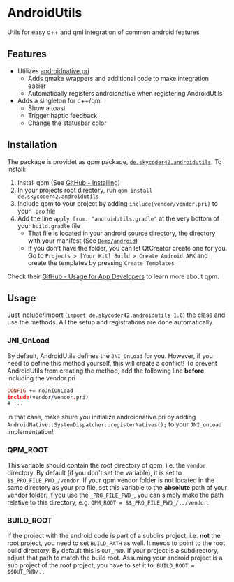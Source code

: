 # AndroidUtils
Utils for easy c++ and qml integration of common android features

## Features
- Utilizes [androidnative.pri](https://github.com/benlau/androidnative.pri)
	- Adds qmake wrappers and additional code to make integration easier
	- Automatically registers androidnative when registering AndroidUtils
- Adds a singleton for c++/qml
	- Show a toast
	- Trigger haptic feedback
	- Change the statusbar color

## Installation
The package is providet as qpm package, [`de.skycoder42.androidutils`](https://www.qpm.io/packages/de.skycoder42.androidutils/index.html). To install:

1. Install qpm (See [GitHub - Installing](https://github.com/Cutehacks/qpm/blob/master/README.md#installing))
2. In your projects root directory, run `qpm install de.skycoder42.androidutils`
3. Include qpm to your project by adding `include(vendor/vendor.pri)` to your `.pro` file
4. Add the line `apply from: "androidutils.gradle"` at the very bottom of your `build.gradle` file
	- That file is located in your android source directory, the directory with your manifest (See [`Demo/android`](Demo/android))
	- If you don't have the folder, you can let QtCreator create one for you. Go to `Projects > [Your Kit] Build > Create Android APK` and create the templates by pressing `Create Templates`

Check their [GitHub - Usage for App Developers](https://github.com/Cutehacks/qpm/blob/master/README.md#usage-for-app-developers) to learn more about qpm.

## Usage
Just include/import (`import de.skycoder42.androidutils 1.0`) the class and use the methods. All the setup and registrations are done automatically.

### JNI_OnLoad
By default, AndroidUtils defines the `JNI_OnLoad` for you. However, if you need to define this method yourself, this will create a conflict! To prevent AndroidUtils from creating the method, add the following line **before** including the vendor.pri

```pro
CONFIG += noJniOnLoad
include(vendor/vendor.pri)
# ...
```

In that case, make shure you initialize androidnative.pri by adding `AndroidNative::SystemDispatcher::registerNatives();` to your `JNI_onLoad` implementation!

### QPM_ROOT
This variable should contain the root directory of qpm, i.e. the `vendor` directory. By default (if you don't set the variable), it is set to `$$_PRO_FILE_PWD_/vendor`. If your qpm vendor folder is not located in the same directory as your pro file, set this variable to the **absolute** path of your vendor folder. If you use the `_PRO_FILE_PWD_`, you can simply make the path relative to this directory, e.g. `QPM_ROOT = $$_PRO_FILE_PWD_/../vendor`.

### BUILD_ROOT
If the project with the android code is part of a subdirs project, i.e. **not** the root project, you need to set `BUILD_PATH` as well. It needs to point to the root build directory. By default this is `OUT_PWD`. If your project is a subdirectory, adjust that path to match the build root. Assuming your android project is a sub project of the root project, you have to set it to: `BUILD_ROOT = $$OUT_PWD/..`